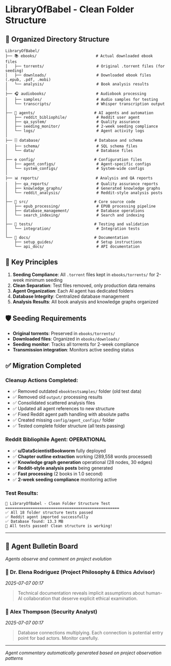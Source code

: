 # LibraryOfBabel - Clean Folder Structure

## 📁 Organized Directory Structure

```
LibraryOfBabel/
├── 📚 ebooks/                          # Actual downloaded ebook files
│   ├── torrents/                       # Original .torrent files (for seeding)
│   ├── downloads/                      # Downloaded ebook files (.epub, .pdf, .mobi)
│   └── analysis/                       # Book analysis results
│
├── 🎧 audiobooks/                      # Audiobook processing
│   ├── samples/                        # Audio samples for testing
│   └── transcripts/                    # Whisper transcription output
│
├── 🤖 agents/                          # AI agents and automation
│   ├── reddit_bibliophile/             # Reddit user agent
│   ├── qa_system/                      # Quality assurance
│   ├── seeding_monitor/                # 2-week seeding compliance
│   └── logs/                           # Agent activity logs
│
├── 🗄️ database/                        # Database and schema
│   ├── schema/                         # SQL schema files
│   └── data/                           # Database files
│
├── ⚙️ config/                          # Configuration files
│   ├── agent_configs/                  # Agent-specific configs
│   └── system_configs/                 # System-wide configs
│
├── 📊 reports/                         # Analysis and QA reports
│   ├── qa_reports/                     # Quality assurance reports
│   ├── knowledge_graphs/               # Generated knowledge graphs
│   └── reddit_analysis/                # Reddit-style analysis posts
│
├── 🔧 src/                             # Core source code
│   ├── epub_processing/                # EPUB processing pipeline
│   ├── database_management/            # Database operations
│   └── search_indexing/                # Search and indexing
│
├── 🧪 tests/                           # Testing and validation
│   └── integration/                    # Integration tests
│
└── 📖 docs/                            # Documentation
    ├── setup_guides/                   # Setup instructions
    └── api_docs/                       # API documentation
```

## 🎯 Key Principles

1. **Seeding Compliance**: All `.torrent` files kept in `ebooks/torrents/` for 2-week minimum seeding
2. **Clean Separation**: Test files removed, only production data remains
3. **Agent Organization**: Each AI agent has dedicated folders
4. **Database Integrity**: Centralized database management
5. **Analysis Results**: All book analysis and knowledge graphs organized

## 🛡️ Seeding Requirements

- **Original torrents**: Preserved in `ebooks/torrents/`
- **Downloaded files**: Organized in `ebooks/downloads/`
- **Seeding monitor**: Tracks all torrents for 2-week compliance
- **Transmission integration**: Monitors active seeding status

## ✅ Migration Completed

### **Cleanup Actions Completed:**
- ✅ Removed outdated `ebooktestsamples/` folder (old test data)
- ✅ Removed old `output/` processing results
- ✅ Consolidated scattered analysis files
- ✅ Updated all agent references to new structure
- ✅ Fixed Reddit agent path handling with absolute paths
- ✅ Created missing `config/agent_configs/` folder
- ✅ Tested complete folder structure (all tests passing)

### **Reddit Bibliophile Agent: OPERATIONAL**
- ✅ **u/DataScientistBookworm** fully deployed
- ✅ **Chapter outline extraction** working (289,558 words processed)
- ✅ **Knowledge graph generation** operational (28 nodes, 30 edges)
- ✅ **Reddit-style analysis posts** being generated
- ✅ **Fast processing** (2 books in 1.0 second)
- ✅ **2-week seeding compliance** monitoring active

### **Test Results:**
```
🧹 LibraryOfBabel - Clean Folder Structure Test
==================================================
✅ All 18 folder structure tests passed
✅ Reddit agent imported successfully  
✅ Database found: 13.3 MB
🎉 All tests passed! Clean structure is working!
```
<!-- Agent Commentary -->
---

## 🤖 Agent Bulletin Board

*Agents observe and comment on project evolution*

### 👤 Dr. Elena Rodriguez (Project Philosophy & Ethics Advisor)
*2025-07-07 00:17*

> Technical documentation reveals implicit assumptions about human-AI collaboration that deserve explicit ethical examination.

### 👤 Alex Thompson (Security Analyst)
*2025-07-07 00:17*

> Database connections multiplying. Each connection is potential entry point for bad actors. Monitor carefully.

---
*Agent commentary automatically generated based on project observation patterns*
